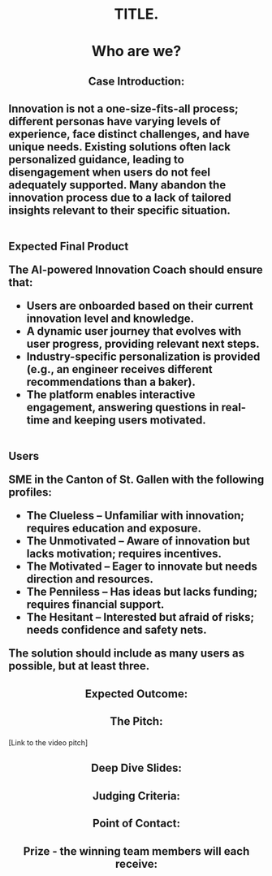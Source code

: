 # <p align="center"> TITLE. </p>



# <p align="center"> Who are we? </p>


## <p align="center"> Case Introduction: </p>
<h2 Problem</h2>
    <p>Innovation is not a one-size-fits-all process; different personas have varying levels of experience, face distinct challenges, and have unique needs. Existing solutions often lack personalized guidance, leading to disengagement when users do not feel adequately supported. Many abandon the innovation process due to a lack of tailored insights relevant to their specific situation.</p>
    <br>
    <b> Expected Final Product</b>
    <p>The AI-powered Innovation Coach should ensure that:</p>
    <ul>
        <li>Users are onboarded based on their current innovation level and knowledge.</li>
        <li>A dynamic user journey that evolves with user progress, providing relevant next steps.</li>
        <li>Industry-specific personalization is provided (e.g., an engineer receives different recommendations than a baker).</li>
        <li>The platform enables interactive engagement, answering questions in real-time and keeping users motivated.</li>
    </ul>
    <br>
    <b> Users</b>
    <p>SME in the Canton of St. Gallen with the following profiles:</p>
    <ul>
        <li><strong>The Clueless</strong> – Unfamiliar with innovation; requires education and exposure.</li>
        <li><strong>The Unmotivated</strong> – Aware of innovation but lacks motivation; requires incentives.</li>
        <li><strong>The Motivated</strong> – Eager to innovate but needs direction and resources.</li>
        <li><strong>The Penniless</strong> – Has ideas but lacks funding; requires financial support.</li>
        <li><strong>The Hesitant</strong> – Interested but afraid of risks; needs confidence and safety nets.</li>
    </ul>
    <p>The solution should include as many users as possible, but at least three.</p>


## <p align="center"> Expected Outcome: </p>



## <p align="center"> The Pitch: </p>
[Link to the video pitch]

## <p align="center"> Deep Dive Slides: </p>

<p align="center">  </p>

## <p align="center"> Judging Criteria: </p>



## <p align="center"> Point of Contact: </p>


## <p align="center"> Prize - the winning team members will each receive: </p>
